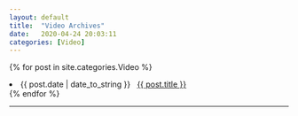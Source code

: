 ```yaml
---
layout: default
title:  "Video Archives"
date:   2020-04-24 20:03:11
categories: [Video]
---
```



{% for post in site.categories.Video %}
 <li><span>{{ post.date | date_to_string }}</span> &nbsp; <a href="{{ post.url }}">{{ post.title }}</a></li>
{% endfor %}

---